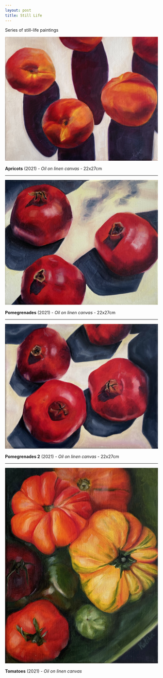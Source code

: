 ```yaml
---
layout: post
title: Still Life
---
```


Series of still-life paintings

[![Apricots (2021)](/assets/img/projects/still-life/IMG_2306.JPG)](/assets/img/projects/still-life/IMG_2306.JPG)

**Apricots** (2021) - _Oil on linen canvas_ - 22x27cm

---

[![Pomgrenades(2021)](/assets/img/projects/still-life/IMG_2308.jpg)](/assets/img/projects/still-life/IMG_2308.jpg)

**Pomegrenades** (2021) - _Oil on linen canvas_ - 22x27cm

---

[![Pomgrenades 2(2021)](/assets/img/projects/still-life/IMG_2309.jpg)](/assets/img/projects/still-life/IMG_2309.JPG)

**Pomegrenades 2** (2021) - _Oil on linen canvas_ - 22x27cm

---

[![Tomatoes(2021)](/assets/img/projects/still-life/IMG_2307.jpg)](/assets/img/projects/still-life/IMG_2307.JPG)

**Tomatoes** (2021) - _Oil on linen canvas_
